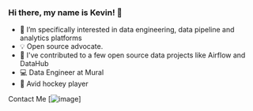 ### Hi there, my name is Kevin! 👋

- 🔭 I’m specifically interested in data engineering, data pipeline and analytics platforms
- 💡 Open source advocate.
- 🔎 I've contributed to a few open source data projects like Airflow and DataHub
- 💻 Data Engineer at Mural
- :ice_hockey: Avid hockey player

Contact Me
[![image](https://img.shields.io/badge/LinkedIn-0077B5?style=for-the-badge&logo=linkedin&logoColor=white)]
